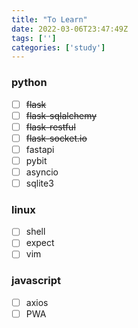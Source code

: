 ```yaml
---
title: "To Learn"
date: 2022-03-06T23:47:49Z
tags: ['']
categories: ['study']
---
```


### python
- [ ] ~~flask~~
- [ ] ~~flask-sqlalchemy~~
- [ ] ~~flask-restful~~
- [ ] ~~flask-socket.io~~
- [ ] fastapi
- [ ] pybit
- [ ] asyncio
- [ ] sqlite3

### linux
- [ ] shell
- [ ] expect
- [ ] vim

### javascript
- [ ] axios
- [ ] PWA
